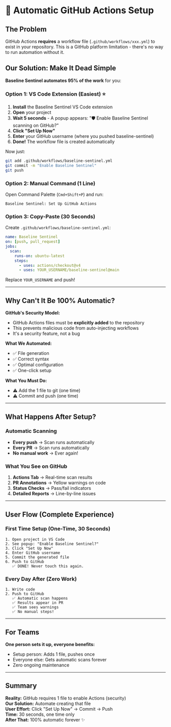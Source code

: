 # 🤖 Automatic GitHub Actions Setup

## The Problem

GitHub Actions **requires** a workflow file (`.github/workflows/xxx.yml`) to exist in your repository. This is a GitHub platform limitation - there's no way to run automation without it.

## Our Solution: Make It Dead Simple

**Baseline Sentinel automates 95% of the work** for you:

### Option 1: VS Code Extension (Easiest) ⭐

1. **Install** the Baseline Sentinel VS Code extension
2. **Open** your project
3. **Wait 5 seconds** - A popup appears: "🛡️ Enable Baseline Sentinel scanning on GitHub?"
4. **Click "Set Up Now"**
5. **Enter** your GitHub username (where you pushed baseline-sentinel)
6. **Done!** The workflow file is created automatically

Now just:
```bash
git add .github/workflows/baseline-sentinel.yml
git commit -m "Enable Baseline Sentinel"
git push
```

### Option 2: Manual Command (1 Line)

Open Command Palette (`Cmd+Shift+P`) and run:
```
Baseline Sentinel: Set Up GitHub Actions
```

### Option 3: Copy-Paste (30 Seconds)

Create `.github/workflows/baseline-sentinel.yml`:

```yaml
name: Baseline Sentinel
on: [push, pull_request]
jobs:
  scan:
    runs-on: ubuntu-latest
    steps:
      - uses: actions/checkout@v4
      - uses: YOUR_USERNAME/baseline-sentinel@main
```

Replace `YOUR_USERNAME` and push!

---

## Why Can't It Be 100% Automatic?

**GitHub's Security Model:**
- GitHub Actions files must be **explicitly added** to the repository
- This prevents malicious code from auto-injecting workflows
- It's a security feature, not a bug

**What We Automated:**
- ✅ File generation
- ✅ Correct syntax
- ✅ Optimal configuration
- ✅ One-click setup

**What You Must Do:**
- ⚠️ Add the 1 file to git (one time)
- ⚠️ Commit and push (one time)

---

## What Happens After Setup?

### Automatic Scanning
- **Every push** → Scan runs automatically
- **Every PR** → Scan runs automatically
- **No manual work** → Ever again!

### What You See on GitHub
1. **Actions Tab** → Real-time scan results
2. **PR Annotations** → Yellow warnings on code
3. **Status Checks** → Pass/fail indicators
4. **Detailed Reports** → Line-by-line issues

---

## User Flow (Complete Experience)

### First Time Setup (One-Time, 30 Seconds)
```
1. Open project in VS Code
2. See popup: "Enable Baseline Sentinel?"
3. Click "Set Up Now"
4. Enter GitHub username
5. Commit the generated file
6. Push to GitHub
   ✅ DONE! Never touch this again.
```

### Every Day After (Zero Work)
```
1. Write code
2. Push to GitHub
   ✅ Automatic scan happens
   ✅ Results appear in PR
   ✅ Team sees warnings
   ✅ No manual steps!
```

---

## For Teams

**One person sets it up, everyone benefits:**
- Setup person: Adds 1 file, pushes once
- Everyone else: Gets automatic scans forever
- Zero ongoing maintenance

---

## Summary

**Reality:** GitHub requires 1 file to enable Actions (security)  
**Our Solution:** Automate creating that file  
**User Effort:** Click "Set Up Now" → Commit → Push  
**Time:** 30 seconds, one time only  
**After That:** 100% automatic forever ✨

